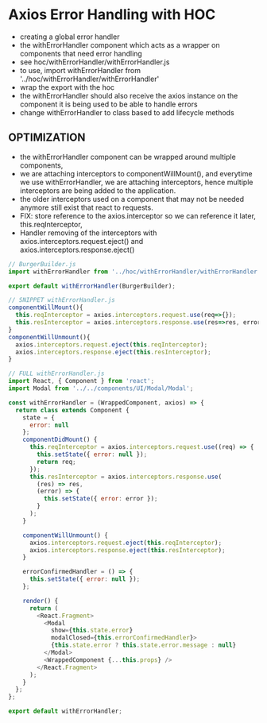 # Axios Error Handling with HOC

- creating a global error handler
- the withErrorHandler component which acts as a wrapper on components that need error handling
- see hoc/withErrorHandler/withErrorHandler.js
- to use, import withErrorHandler from '../hoc/withErrorHandler/withErrorHandler'
- wrap the export with the hoc
- the withErrorHandler should also receive the axios instance on the component it is being used to be able to handle errors
- change withErrorHandler to class based to add lifecycle methods

## OPTIMIZATION

- the withErrorHandler component can be wrapped around multiple components,
- we are attaching interceptors to componentWillMount(), and everytime we use withErrorHandler, we are attaching interceptors, hence multiple interceptors are being added to the application.
- the older interceptors used on a component that may not be needed anymore still exist that react to requests.
- FIX: store reference to the axios.interceptor so we can reference it later, this.reqInterceptor,
- Handler removing of the interceptors with axios.interceptors.request.eject() and axios.interceptors.response.eject()

```js
// BurgerBuilder.js
import withErrorHandler from '../hoc/withErrorHandler/withErrorHandler';

export default withErrorHandler(BurgerBuilder);
```

```js
// SNIPPET withErrorHandler.js
componentWillMount(){
  this.reqInterceptor = axios.interceptors.request.use(req=>{});
  this.resInterceptor = axios.interceptors.response.use(res=>res, error=>{})
}
componentWillUnmount(){
  axios.interceptors.request.eject(this.reqInterceptor);
  axios.interceptors.response.eject(this.resInterceptor);
}
```

```js
// FULL withErrorHandler.js
import React, { Component } from 'react';
import Modal from '../../components/UI/Modal/Modal';

const withErrorHandler = (WrappedComponent, axios) => {
  return class extends Component {
    state = {
      error: null
    };
    componentDidMount() {
      this.reqInterceptor = axios.interceptors.request.use((req) => {
        this.setState({ error: null });
        return req;
      });
      this.resInterceptor = axios.interceptors.response.use(
        (res) => res,
        (error) => {
          this.setState({ error: error });
        }
      );
    }

    componentWillUnmount() {
      axios.interceptors.request.eject(this.reqInterceptor);
      axios.interceptors.response.eject(this.resInterceptor);
    }

    errorConfirmedHandler = () => {
      this.setState({ error: null });
    };

    render() {
      return (
        <React.Fragment>
          <Modal
            show={this.state.error}
            modalClosed={this.errorConfirmedHandler}>
            {this.state.error ? this.state.error.message : null}
          </Modal>
          <WrappedComponent {...this.props} />
        </React.Fragment>
      );
    }
  };
};

export default withErrorHandler;
```
